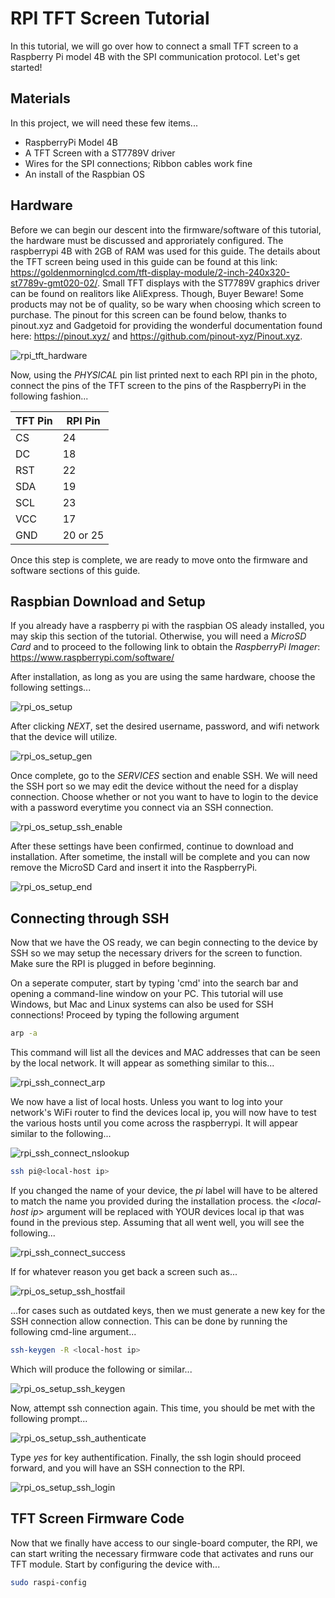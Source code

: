 # RPI TFT Screen Tutorial 
In this tutorial, we will go over how to connect a small TFT screen to a Raspberry Pi model 4B with the SPI communication protocol. Let's get started!

## Materials
In this project, we will need these few items...
- RaspberryPi Model 4B
- A TFT Screen with a ST7789V driver
- Wires for the SPI connections; Ribbon cables work fine
- An install of the Raspbian OS

## Hardware
Before we can begin our descent into the firmware/software of this tutorial, the hardware must be discussed and approriately configured.
The raspberrypi 4B with 2GB of RAM was used for this guide. The details about the TFT screen being used in this guide can be found at this link: https://goldenmorninglcd.com/tft-display-module/2-inch-240x320-st7789v-gmt020-02/.
Small TFT displays with the ST7789V graphics driver can be found on realitors like AliExpress. Though, Buyer Beware! Some products may not be of quality, so be wary when choosing which screen to purchase.
The pinout for this screen can be found below, thanks to pinout.xyz and Gadgetoid for providing the wonderful documentation found here: https://pinout.xyz/ and https://github.com/pinout-xyz/Pinout.xyz.

![rpi_tft_hardware](https://github.com/user-attachments/assets/59b11846-1a96-46f0-ad8c-a499a477add1)

Now, using the *PHYSICAL* pin list printed next to each RPI pin in the photo, connect the pins of the TFT screen to the pins of the RaspberryPi in the following fashion...

| TFT Pin | RPI Pin |
| ------ | ------ |
| CS | 24 |
| DC | 18 |
| RST | 22 |
| SDA | 19 |
| SCL | 23 |
| VCC | 17 |
| GND | 20 or 25|

Once this step is complete, we are ready to move onto the firmware and software sections of this guide.

## Raspbian Download and Setup
If you already have a raspberry pi with the raspbian OS aleady installed, you may skip this section of the tutorial. Otherwise, you will need a *MicroSD Card* and to proceed to the following link to obtain the *RaspberryPi Imager*: https://www.raspberrypi.com/software/

After installation, as long as you are using the same hardware, choose the following settings...

![rpi_os_setup](https://github.com/user-attachments/assets/a5f31c01-324b-4675-977e-60d2ef8865be)

After clicking *NEXT*,  set the desired username, password, and wifi network that the device will utilize.

![rpi_os_setup_gen](https://github.com/user-attachments/assets/fbf04e8f-690f-4875-9e21-de006c3d2f9a)

Once complete, go to the *SERVICES* section and enable SSH. We will need the SSH port so we may edit the device without the need for a display connection. Choose whether or not you want to have to login to the device with a password everytime you connect via an SSH connection.

![rpi_os_setup_ssh_enable](https://github.com/user-attachments/assets/9ca4ef8e-6daa-4830-b586-f39652ef236d)

After these settings have been confirmed, continue to download and installation. After sometime, the install will be complete and you can now remove the MicroSD Card and insert it into the RaspberryPi.

![rpi_os_setup_end](https://github.com/user-attachments/assets/5d62b7a7-7188-4a46-95ca-33a345c1e521)

## Connecting through SSH
Now that we have the OS ready, we can begin connecting to the device by SSH so we may setup the necessary drivers for the screen to function. Make sure the RPI is plugged in before beginning.

On a seperate computer, start by typing 'cmd' into the search bar and opening a command-line window on your PC. This tutorial will use Windows, but Mac and Linux systems can also be used for SSH connections!
Proceed by typing the following argument

```sh
arp -a
```

This command will list all the devices and MAC addresses that can be seen by the local network. It will appear as something similar to this...

![rpi_ssh_connect_arp](https://github.com/user-attachments/assets/1567b921-3226-41da-8fdd-42652c0bd558)

We now have a list of local hosts. Unless you want to log into your network's WiFi router to find the devices local ip, you will now have to test the various hosts until you come across the raspberrypi. It will appear similar to the following...

![rpi_ssh_connect_nslookup](https://github.com/user-attachments/assets/f96e4bed-5d55-4ffc-b6c4-476ce1d0be34)

```sh
ssh pi@<local-host ip>
```

If you changed the name of your device, the *pi* label will have to be altered to match the name you provided during the installation process. the <*local-host ip*> argument will be replaced with YOUR devices local ip that was found in the previous step.
Assuming that all went well, you will see the following...

![rpi_ssh_connect_success](https://github.com/user-attachments/assets/24741509-d7c1-4030-83bc-b6e940130f35)

If for whatever reason you get back a screen such as...

![rpi_os_setup_ssh_hostfail](https://github.com/user-attachments/assets/8518c93c-2f34-4080-9616-53d6d47fba22)

...for cases such as outdated keys, then we must generate a new key for the SSH connection allow connection. This can be done by running the following cmd-line argument...

```sh
ssh-keygen -R <local-host ip>
```

Which will produce the following or similar...

![rpi_os_setup_ssh_keygen](https://github.com/user-attachments/assets/f1ec6e48-eb5e-4e61-9e16-67c5a073b03b)


Now, attempt ssh connection again. This time, you should be met with the following prompt... 

![rpi_os_setup_ssh_authenticate](https://github.com/user-attachments/assets/45b76fc9-e903-4083-8709-b1e0c2d44ae9)

Type *yes* for key authentification. Finally, the ssh login should proceed forward, and you will have an SSH connection to the RPI.

![rpi_os_setup_ssh_login](https://github.com/user-attachments/assets/67f21a03-49c6-42bd-b8c3-d6b1a1c8dcff)

## TFT Screen Firmware Code

Now that we finally have access to our single-board computer, the RPI, we can start writing the necessary firmware code that activates and runs our TFT module. 
Start by configuring the device with...

```sh
sudo raspi-config
```











